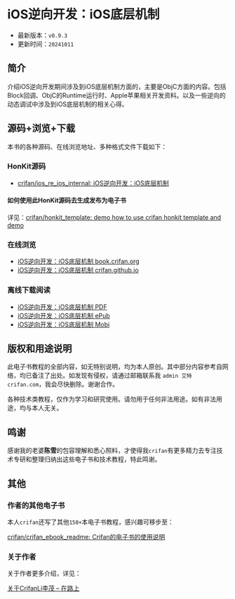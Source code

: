 # iOS逆向开发：iOS底层机制

* 最新版本：`v0.9.3`
* 更新时间：`20241011`

## 简介

介绍iOS逆向开发期间涉及到iOS底层机制方面的，主要是ObjC方面的内容。包括Block回调、ObjC的Runtime运行时、Apple苹果相关开发资料。以及一些逆向的动态调试中涉及到iOS底层机制的相关心得。

## 源码+浏览+下载

本书的各种源码、在线浏览地址、多种格式文件下载如下：

### HonKit源码

* [crifan/ios_re_ios_internal: iOS逆向开发：iOS底层机制](https://github.com/crifan/ios_re_ios_internal)

#### 如何使用此HonKit源码去生成发布为电子书

详见：[crifan/honkit_template: demo how to use crifan honkit template and demo](https://github.com/crifan/honkit_template)

### 在线浏览

* [iOS逆向开发：iOS底层机制 book.crifan.org](https://book.crifan.org/books/ios_re_ios_internal/website/)
* [iOS逆向开发：iOS底层机制 crifan.github.io](https://crifan.github.io/ios_re_ios_internal/website/)

### 离线下载阅读

* [iOS逆向开发：iOS底层机制 PDF](https://book.crifan.org/books/ios_re_ios_internal/pdf/ios_re_ios_internal.pdf)
* [iOS逆向开发：iOS底层机制 ePub](https://book.crifan.org/books/ios_re_ios_internal/epub/ios_re_ios_internal.epub)
* [iOS逆向开发：iOS底层机制 Mobi](https://book.crifan.org/books/ios_re_ios_internal/mobi/ios_re_ios_internal.mobi)

## 版权和用途说明

此电子书教程的全部内容，如无特别说明，均为本人原创。其中部分内容参考自网络，均已备注了出处。如发现有侵权，请通过邮箱联系我 `admin 艾特 crifan.com`，我会尽快删除。谢谢合作。

各种技术类教程，仅作为学习和研究使用。请勿用于任何非法用途。如有非法用途，均与本人无关。

## 鸣谢

感谢我的老婆**陈雪**的包容理解和悉心照料，才使得我`crifan`有更多精力去专注技术专研和整理归纳出这些电子书和技术教程，特此鸣谢。

## 其他

### 作者的其他电子书

本人`crifan`还写了其他`150+`本电子书教程，感兴趣可移步至：

[crifan/crifan_ebook_readme: Crifan的电子书的使用说明](https://github.com/crifan/crifan_ebook_readme)

### 关于作者

关于作者更多介绍，详见：

[关于CrifanLi李茂 – 在路上](https://www.crifan.org/about/)
